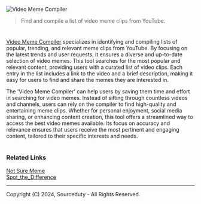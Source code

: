 ![Video Meme Compiler](https://github.com/sourceduty/Video_Meme_Compiler/assets/123030236/0721180e-c8d9-4689-9ca6-5b88d2f3087b)

> Find and compile a list of video meme clips from YouTube.

#

[Video Meme Compiler](https://chatgpt.com/g/g-NuNFDGDZc-video-meme-compiler) specializes in identifying and compiling lists of popular, trending, and relevant meme clips from YouTube. By focusing on the latest trends and user requests, it ensures a diverse and up-to-date selection of video memes. This tool searches for the most popular and relevant content, providing users with a curated list of video clips. Each entry in the list includes a link to the video and a brief description, making it easy for users to find and share the memes they are interested in.

The 'Video Meme Compiler' can help users by saving them time and effort in searching for video memes. Instead of sifting through countless videos and channels, users can rely on the compiler to find high-quality and entertaining meme clips. Whether for personal enjoyment, social media sharing, or enhancing content creation, this tool offers a streamlined way to access the best video memes available. Its focus on accuracy and relevance ensures that users receive the most pertinent and engaging content, tailored to their specific interests and needs.

#
### Related Links

[Not Sure Meme](https://github.com/sourceduty/Not_Sure_Meme)
<br>
[Spot_the_Difference](https://github.com/sourceduty/Spot_the_Difference)

***
Copyright (C) 2024, Sourceduty - All Rights Reserved.
